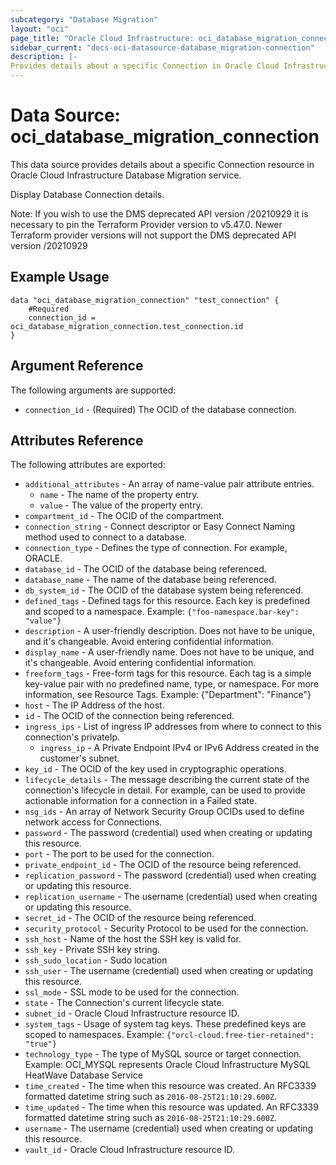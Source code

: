 ```yaml
---
subcategory: "Database Migration"
layout: "oci"
page_title: "Oracle Cloud Infrastructure: oci_database_migration_connection"
sidebar_current: "docs-oci-datasource-database_migration-connection"
description: |-
Provides details about a specific Connection in Oracle Cloud Infrastructure Database Migration service
---
```


# Data Source: oci_database_migration_connection
This data source provides details about a specific Connection resource in Oracle Cloud Infrastructure Database Migration service.

Display Database Connection details.

Note: If you wish to use the DMS deprecated API version /20210929 it is necessary to pin the Terraform Provider version to v5.47.0. Newer Terraform provider versions will not support the DMS deprecated API version /20210929

## Example Usage

```hcl
data "oci_database_migration_connection" "test_connection" {
	#Required
	connection_id = oci_database_migration_connection.test_connection.id
}
```

## Argument Reference

The following arguments are supported:

* `connection_id` - (Required) The OCID of the database connection.


## Attributes Reference

The following attributes are exported:

* `additional_attributes` - An array of name-value pair attribute entries.
  * `name` - The name of the property entry.
  * `value` - The value of the property entry.
* `compartment_id` - The OCID of the compartment.
* `connection_string` - Connect descriptor or Easy Connect Naming method used to connect to a database.
* `connection_type` - Defines the type of connection. For example, ORACLE.
* `database_id` - The OCID of the database being referenced.
* `database_name` - The name of the database being referenced.
* `db_system_id` - The OCID of the database system being referenced.
* `defined_tags` - Defined tags for this resource. Each key is predefined and scoped to a namespace. Example: `{"foo-namespace.bar-key": "value"}`
* `description` - A user-friendly description. Does not have to be unique, and it's changeable.  Avoid entering confidential information.
* `display_name` - A user-friendly name. Does not have to be unique, and it's changeable.  Avoid entering confidential information.
* `freeform_tags` - Free-form tags for this resource. Each tag is a simple key-value pair with no predefined name, type, or namespace.  For more information, see Resource Tags. Example: {"Department": "Finance"}
* `host` - The IP Address of the host.
* `id` - The OCID of the connection being referenced.
* `ingress_ips` - List of ingress IP addresses from where to connect to this connection's privateIp.
  * `ingress_ip` - A Private Endpoint IPv4 or IPv6 Address created in the customer's subnet.
* `key_id` - The OCID of the key used in cryptographic operations.
* `lifecycle_details` - The message describing the current state of the connection's lifecycle in detail. For example, can be used to provide actionable information for a connection in a Failed state.
* `nsg_ids` - An array of Network Security Group OCIDs used to define network access for Connections.
* `password` - The password (credential) used when creating or updating this resource.
* `port` - The port to be used for the connection.
* `private_endpoint_id` - The OCID of the resource being referenced.
* `replication_password` - The password (credential) used when creating or updating this resource.
* `replication_username` - The username (credential) used when creating or updating this resource.
* `secret_id` - The OCID of the resource being referenced.
* `security_protocol` - Security Protocol to be used for the connection.
* `ssh_host` - Name of the host the SSH key is valid for.
* `ssh_key` - Private SSH key string.
* `ssh_sudo_location` - Sudo location
* `ssh_user` - The username (credential) used when creating or updating this resource.
* `ssl_mode` - SSL mode to be used for the connection.
* `state` - The Connection's current lifecycle state.
* `subnet_id` - Oracle Cloud Infrastructure resource ID.
* `system_tags` - Usage of system tag keys. These predefined keys are scoped to namespaces. Example: `{"orcl-cloud.free-tier-retained": "true"}`
* `technology_type` - The type of MySQL source or target connection. Example: OCI_MYSQL represents Oracle Cloud Infrastructure MySQL HeatWave Database Service
* `time_created` - The time when this resource was created. An RFC3339 formatted datetime string such as `2016-08-25T21:10:29.600Z`.
* `time_updated` - The time when this resource was updated. An RFC3339 formatted datetime string such as `2016-08-25T21:10:29.600Z`.
* `username` - The username (credential) used when creating or updating this resource.
* `vault_id` - Oracle Cloud Infrastructure resource ID.
